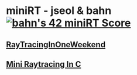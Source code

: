 # miniRT - jseol & bahn [![bahn's 42 miniRT Score](https://badge42.vercel.app/api/v2/cl1n6fb2j003009l0lfanbfyx/project/2468916)](https://github.com/JaeSeoKim/badge42)

## [RayTracingInOneWeekend](https://raytracing.github.io/books/RayTracingInOneWeekend.html#overview)
## [Mini Raytracing In C](https://github.com/GaepoMorningEagles/mini_raytracing_in_c.git)

